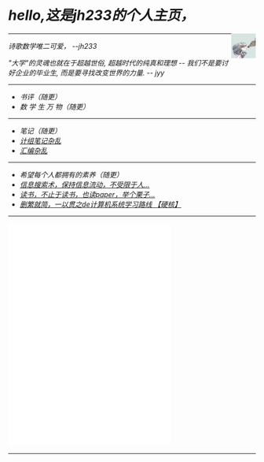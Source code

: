 # *hello,这是jh233的个人主页，*

<div><img src="/img/1.jpg" width="10%" height="10%" align="right"></div>

---

*诗歌数学唯二可爱，  --jh233*

*"大学"的灵魂也就在于超越世俗, 超越时代的纯真和理想 -- 我们不是要讨好企业的毕业生, 而是要寻找改变世界的力量. -- jyy*

---

- *书评（随更）*
- *数 学 生 万 物（随更）*

---

- *笔记（随更）*
- *[计组笔记杂乱](https://zhuanlan.zhihu.com/p/465378144)*
- *[汇编杂乱](https://www.zhihu.com/question/26342456/answer/2570486429)*

---

- *希望每个人都拥有的素养（随更）*
- *[信息搜索术，保持信息流动，不受限于人...](https://www.yuque.com/arvinxx/note/information-search-and-organize)*
- *[读书，不止于读书，也读paper，举个栗子...](https://www.bilibili.com/video/BV1H44y1t75x?spm_id_from=333.999.0.0&vd_source=04378fdfe043ff6e6ac9699cd9b4809a)*
- *[删繁就简，一以贯之de计算机系统学习路线 【硬核】 ](https://ysyx.org/)*

---

<div>
<iframe frameborder="no" border="0" marginwidth="0" marginheight="0" width=330 height=450 src="//music.163.com/outchain/player?type=0&id=7457431694&auto=0&height=430">
</iframe>
</div>

---
